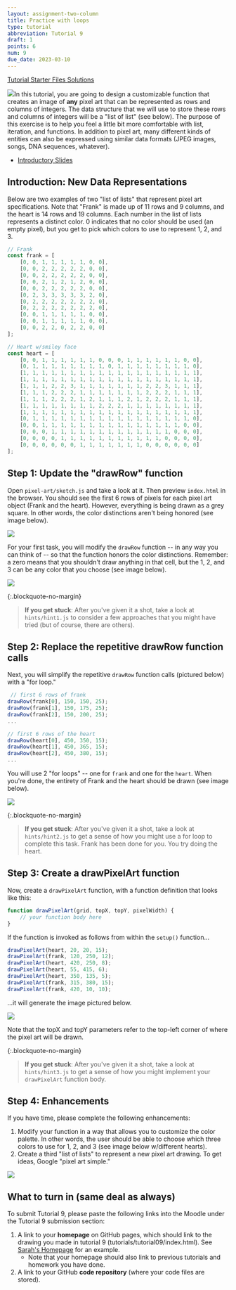 ```yaml
---
layout: assignment-two-column
title: Practice with loops
type: tutorial
abbreviation: Tutorial 9
draft: 1
points: 6
num: 9
due_date: 2023-03-10
---
```



<a class="nu-button" href="/fall2023/course-files/tutorials/tutorial09.zip" target="_blank">
    Tutorial Starter Files <i class="fas fa-download"></i>
</a>  <a href="/fall2023/course-files/tutorials/tutorial09_answers.zip" class="button">Solutions <i class="fas fa-download"></i></a>

<img class="module-image" src="/fall2023/assets/images/tutorials/tutorial09/heart.png" />In this tutorial, you are going to design a customizable function that creates an image of **any** pixel art that can be represented as rows and columns of integers. The data structure that we will use to store these rows and columns of integers will be a "list of list" (see below). The purpose of this exercise is to help you feel a little bit more comfortable with list, iteration, and functions. In addition to pixel art, many different kinds of entities can also be expressed using similar data formats (JPEG images, songs, DNA sequences, whatever).

* <a href="https://docs.google.com/presentation/d/1eeo5pdP1l1gP_UyzfaMfWSO8visTGLXw-XgNwW08srU/edit?usp=sharing" target="_blank">Introductory Slides</a>

## Introduction: New Data Representations
Below are two examples of two "list of lists" that represent pixel art specifications. Note that "Frank" is made up of 11 rows and 9 columns, and the heart is 14 rows and 19 columns. Each number in the list of lists represents a distinct color. 0 indicates that no color should be used (an empty pixel), but you get to pick which colors to use to represent 1, 2, and 3.

```js
// Frank
const frank = [
    [0, 0, 1, 1, 1, 1, 1, 0, 0],
    [0, 0, 2, 2, 2, 2, 2, 0, 0],
    [0, 0, 2, 2, 2, 2, 2, 0, 0],
    [0, 0, 2, 1, 2, 1, 2, 0, 0],
    [0, 0, 2, 2, 2, 2, 2, 0, 0],
    [0, 2, 3, 3, 3, 3, 3, 2, 0],
    [0, 2, 2, 2, 2, 2, 2, 2, 0],
    [0, 2, 2, 2, 2, 2, 2, 2, 0],
    [0, 0, 1, 1, 1, 1, 1, 0, 0],
    [0, 0, 1, 1, 1, 1, 1, 0, 0],
    [0, 0, 2, 2, 0, 2, 2, 0, 0]
];

// Heart w/smiley face
const heart = [
    [0, 0, 1, 1, 1, 1, 1, 1, 0, 0, 0, 1, 1, 1, 1, 1, 1, 0, 0],
    [0, 1, 1, 1, 1, 1, 1, 1, 1, 0, 1, 1, 1, 1, 1, 1, 1, 1, 0],
    [1, 1, 1, 1, 1, 1, 1, 1, 1, 1, 1, 1, 1, 1, 1, 1, 1, 1, 1],
    [1, 1, 1, 1, 1, 1, 1, 1, 1, 1, 1, 1, 1, 1, 1, 1, 1, 1, 1],
    [1, 1, 1, 2, 2, 3, 1, 1, 1, 1, 1, 1, 1, 2, 2, 3, 1, 1, 1],
    [1, 1, 1, 2, 2, 2, 1, 1, 1, 1, 1, 1, 1, 2, 2, 2, 1, 1, 1],
    [1, 1, 1, 2, 2, 2, 1, 2, 1, 1, 1, 2, 1, 2, 2, 2, 1, 1, 1],
    [1, 1, 1, 1, 1, 1, 1, 1, 2, 2, 2, 1, 1, 1, 1, 1, 1, 1, 1],
    [1, 1, 1, 1, 1, 1, 1, 1, 1, 1, 1, 1, 1, 1, 1, 1, 1, 1, 1],
    [0, 1, 1, 1, 1, 1, 1, 1, 1, 1, 1, 1, 1, 1, 1, 1, 1, 1, 0],
    [0, 0, 1, 1, 1, 1, 1, 1, 1, 1, 1, 1, 1, 1, 1, 1, 1, 0, 0],
    [0, 0, 0, 1, 1, 1, 1, 1, 1, 1, 1, 1, 1, 1, 1, 1, 0, 0, 0],
    [0, 0, 0, 0, 1, 1, 1, 1, 1, 1, 1, 1, 1, 1, 1, 0, 0, 0, 0],
    [0, 0, 0, 0, 0, 0, 1, 1, 1, 1, 1, 1, 1, 0, 0, 0, 0, 0, 0]
];
```


## Step 1: Update the "drawRow" function
Open `pixel-art/sketch.js` and take a look at it. Then preview `index.html` in the browser. You should see the first 6 rows of pixels for each
pixel art object (Frank and the heart). However, everything is being drawn
as a grey square. In other words, the color distinctions aren't being honored (see image below).

<img class="small frame" src="/fall2023/assets/images/tutorials/tutorial09/before.png" />

For your first task, you will modify the `drawRow` function -- in any way you can think of -- so that the function honors the color distinctions. Remember: a zero means that you shouldn't draw anything in that cell, but the 1, 2, and 3 can be any color that you choose (see image below).

<img class="small frame" src="/fall2023/assets/images/tutorials/tutorial09/partial.png" />

{:.blockquote-no-margin}
> **If you get stuck**: After you've given it a shot, take a look at `hints/hint1.js` to consider a few approaches that you might have tried (but of course, there are others).

## Step 2: Replace the repetitive drawRow function calls
Next, you will simplify the repetitive `drawRow` function calls (pictured below) with a "for loop." 

```js
 // first 6 rows of frank
drawRow(frank[0], 150, 150, 25);
drawRow(frank[1], 150, 175, 25);
drawRow(frank[2], 150, 200, 25);
...

// first 6 rows of the heart
drawRow(heart[0], 450, 350, 15);
drawRow(heart[1], 450, 365, 15);
drawRow(heart[2], 450, 380, 15);
...
```

You will use 2 "for loops" -- one for `frank` and one for the `heart`. When you're done, the entirety of Frank and the heart should be drawn (see image below).

<img class="small frame" src="/fall2023/assets/images/tutorials/tutorial09/step2.png" />

{:.blockquote-no-margin}
> **If you get stuck**: After you've given it a shot, take a look at `hints/hint2.js` to get a sense of how you might use a for loop to complete this task. Frank has been done for you. You try doing the heart.

## Step 3: Create a drawPixelArt function
Now, create a `drawPixelArt` function, with a function definition that looks like this:

```js
function drawPixelArt(grid, topX, topY, pixelWidth) {
    // your function body here
}
```

If the function is invoked as follows from within the `setup()` function...

```js
drawPixelArt(heart, 20, 20, 15);
drawPixelArt(frank, 120, 250, 12);
drawPixelArt(heart, 420, 250, 8);
drawPixelArt(heart, 55, 415, 6);
drawPixelArt(heart, 350, 135, 5);
drawPixelArt(frank, 315, 380, 15);
drawPixelArt(frank, 420, 10, 10);
```

...it will generate the image pictured below.

<img class="medium frame" src="/fall2023/assets/images/tutorials/tutorial09/step3.png" />

Note that the topX and topY parameters refer to the top-left corner of where the pixel art will be drawn.

{:.blockquote-no-margin}
> **If you get stuck**: After you've given it a shot, take a look at `hints/hint3.js` to get a sense of how you might implement your `drawPixelArt` function body.

## Step 4: Enhancements
If you have time, please complete the following enhancements:
1. Modify your function in a way that allows you to customize the color palette. In other words, the user should be able to choose which three colors to use for 1, 2, and 3 (see image below w/different hearts).
2. Create a third "list of lists" to represent a new pixel art drawing. To get ideas, Google "pixel art simple."

<img class="medium frame" src="/fall2023/assets/images/tutorials/tutorial09/final.png" />


## What to turn in (same deal as always)
To submit Tutorial 9, please paste the following links into the Moodle under the Tutorial 9 submission section:

1. A link to your **homepage** on GitHub pages, which should link to the drawing you made in tutorial 9 (tutorials/tutorial09/index.html). See <a href="https://vanwars.github.io/csci185-coursework" target="_blank">Sarah's Homepage</a> for an example.
    * Note that your homepage should also link to previous tutorials and homework you have done.
2. A link to your GitHub **code repository** (where your code files are stored).
